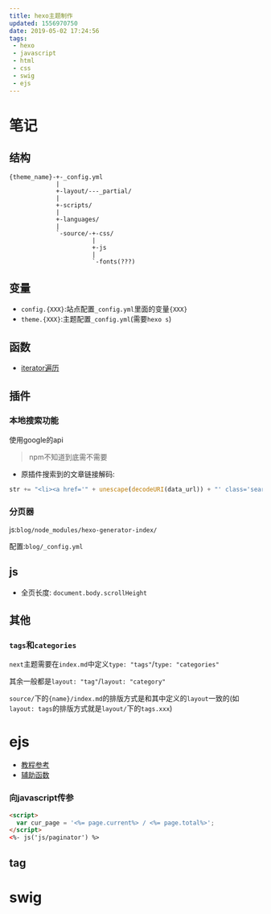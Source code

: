```yaml
---
title: hexo主题制作
updated: 1556970750
date: 2019-05-02 17:24:56
tags:
 - hexo
 - javascript
 - html
 - css
 - swig
 - ejs
---
```


# 笔记

## 结构

```
{theme_name}-+-_config.yml
             |
             +-layout/---_partial/
             |
             +-scripts/
             |
             +-languages/
             |
             `-source/-+-css/
                       |
                       +-js
                       |
                       `-fonts(???)
```

## 变量

- `config.{XXX}`:站点配置`_config.yml`里面的变量`{XXX}`
- `theme.{XXX}`:主题配置`_config.yml`(需要`hexo s`)

## 函数

- [iterator遍历](https://www.jb51.net/article/70106.htm)

## 插件

### 本地搜索功能

使用google的api

> npm不知道到底需不需要

- 原插件搜索到的文章链接解码:

```javascript
str += "<li><a href='" + unescape(decodeURI(data_url)) + "' class='search-result-title'>" + data_title + "</a>";
```

### 分页器

js:`blog/node_modules/hexo-generator-index/`

配置:`blog/_config.yml`

## js

- 全页长度: `document.body.scrollHeight`

## 其他

### `tags`和`categories`

`next`主题需要在`index.md`中定义`type: "tags"`/`type: "categories"`

其余一般都是`layout: "tag"`/`layout: "category"`

`source/`下的`{name}/index.md`的排版方式是和其中定义的`layout`一致的(如`layout: tags`的排版方式就是`layout/`下的`tags.xxx`)

# ejs

- [教程参考](https://segmentfault.com/a/1190000008040387)
- [辅助函数](https://www.jianshu.com/p/81ea81d291fd)

### 向javascript传参

```html
<script>
  var cur_page = '<%= page.current%> / <%= page.total%>';
</script>
<%- js('js/paginator') %>
```

## tag

# swig
